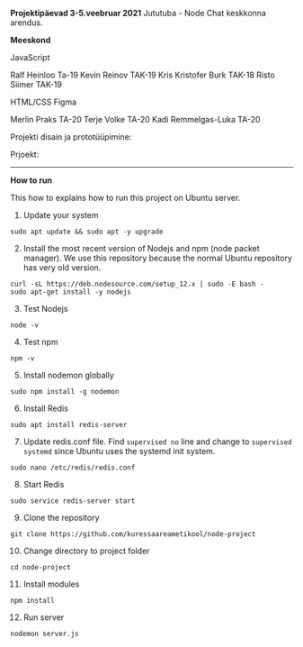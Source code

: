 **Projektipäevad 3-5.veebruar 2021**
Jututuba - Node Chat keskkonna arendus.

**Meeskond**

JavaScript

Ralf Heinloo Ta-19
Kevin Reinov TAK-19
Kris Kristofer Burk TAK-18
Risto Siimer TAK-19

HTML/CSS Figma

Merlin Praks TA-20
Terje Volke TA-20
Kadi Remmelgas-Luka TA-20

Projekti disain ja prototüüpimine:


Prjoekt:




--------------------------------

**How to run**

This how to explains how to run this project on Ubuntu server.

1. Update your system
```
sudo apt update && sudo apt -y upgrade
```
2. Install the most recent version of Nodejs and npm (node packet manager). We use this repository because the normal Ubuntu repository has very old version.
```
curl -sL https://deb.nodesource.com/setup_12.x | sudo -E bash -
sudo apt-get install -y nodejs
```
3. Test Nodejs
```
node -v
```
4. Test npm
```
npm -v
```
5. Install nodemon globally
```
sudo npm install -g nodemon
```
6. Install Redis
```
sudo apt install redis-server
```
7. Update redis.conf file. Find `supervised no` line and change to `supervised systemd` since Ubuntu uses the systemd init system.
```
sudo nano /etc/redis/redis.conf
```
8. Start Redis
```
sudo service redis-server start
```
9. Clone the repository
```
git clone https://github.com/kuressaareametikool/node-project
```
10. Change directory to project folder
```
cd node-project
```
11. Install modules
```
npm install
```
12. Run server
```
nodemon server.js
```
